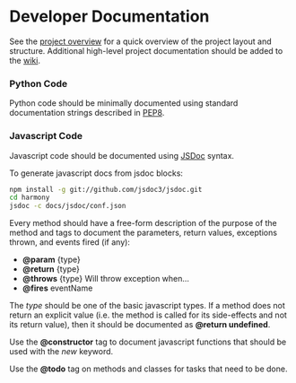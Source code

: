 # Developer Documentation 

See the [project overview](OVERVIEW.md) for a quick overview of the project layout and structure. Additional high-level project documentation should be added to the [wiki](http://github.com/Harvard-ATG/HarmonyLab/wiki). 

### Python Code

Python code should be minimally documented using standard documentation strings described in [PEP8](http://www.python.org/dev/peps/pep-0008/#documentation-strings).

### Javascript Code

Javascript code should be documented using [JSDoc](http://usejsdoc.org/) syntax. 

To generate javascript docs from jsdoc blocks:

```sh
npm install -g git://github.com/jsdoc3/jsdoc.git
cd harmony
jsdoc -c docs/jsdoc/conf.json
```
Every method should have a free-form description of the purpose of the method and tags to document the parameters, return values, exceptions thrown, and events fired (if any): 

-	**@param** {type} 
-	**@return** {type}
-	**@throws** {type} Will throw exception when...
-	**@fires** eventName

The *type* should be one of the basic javascript types. If a method does not return an explicit value (i.e. the method is called for its side-effects and not its return value), then it should be documented as **@return undefined**.

Use the **@constructor** tag to document javascript functions that should be used with the *new* keyword. 

Use the **@todo** tag on methods and classes for tasks that need to be done.
